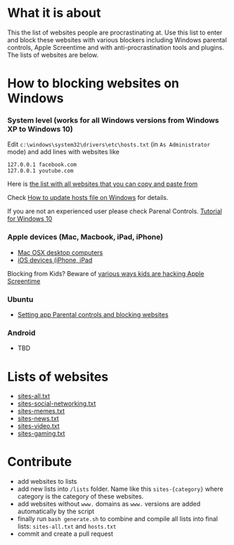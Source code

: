 # What it is about

This the list of websites people are procrastinating at. Use this list to enter and block these websites with various blockers including Windows parental controls, Apple Screentime and with anti-procrastination tools and plugins. The lists of websites are below.

# How to blocking websites on Windows

### System level (works for all Windows versions from Windows XP to Windows 10)

Edit `c:\windows\system32\drivers\etc\hosts.txt` (in `As Administrator` mode) and add lines with websites like 

```
127.0.0.1 facebook.com
127.0.0.1 youtube.com
```

Here is [the list with all websites that you can copy and paste from](hosts.txt)

Check [How to update hosts file on Windows](https://helpdeskgeek.com/how-to/block-websites-using-hosts-file/) for details.

If you are not an experienced user please check Parenal Controls. [Tutorial for Windows 10](https://www.windowscentral.com/how-protect-little-ones-windows-defender-and-parental-controls)


### Apple devices (Mac, Macbook, iPad, iPhone) 

- [Mac OSX desktop computers](https://support.apple.com/en-us/HT210387)
- [iOS devices (iPhone, iPad](https://support.apple.com/en-us/HT208982)

Blocking from Kids? Beware of [various ways kids are hacking Apple Screentime](https://bytescout.com/blog/bypass-screen-time-on-ipad-or-7-hacks-found-by-kids-to-walkaround-apples-parent-control.html)

### Ubuntu 

- [Setting app Parental controls and blocking websites](https://help.ubuntu.com/community/ParentalControls#Do_It_Yourself_Allow-listing)

### Android

- TBD

# Lists of websites

- [sites-all.txt](sites-all.txt)
- [sites-social-networking.txt](sites-social-networking-sites.txt)
- [sites-memes.txt](sites-memes.txt)
- [sites-news.txt](sites-news.txt)
- [sites-video.txt](sites-video.txt)
- [sites-gaming.txt](sites-gaming.txt)

# Contribute

- add websites to lists
- add new lists into `/lists` folder. Name like this `sites-{category}` where category is the category of these websites.
- add websites without `www.` domains as `www.` versions are added automatically by the script
- finally run `bash generate.sh` to combine and compile all lists into final lists: `sites-all.txt` and `hosts.txt`
- commit and create a pull request 
